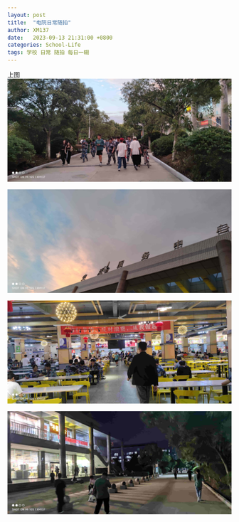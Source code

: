 ```yaml
---
layout: post
title:  "电院日常随拍"
author: XM137
date:   2023-09-13 21:31:00 +0800
categories: School-Life
tags: 学校 日常 随拍 每日一糊
---
```

上图 <br>
![IMG_20230913_182334.jpg](/assets/Daily-image/20230913/IMG_20230913_182334.jpg)
<br>

![IMG_20230913_182409.jpg](/assets/Daily-image/20230913/IMG_20230913_182409.jpg)
<br>

![IMG_20230913_182423.jpg](/assets/Daily-image/20230913/IMG_20230913_182423.jpg)
<br>

![IMG_20230913_194349.jpg](/assets/Daily-image/20230913/IMG_20230913_194349.jpg)
<br>
